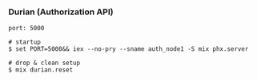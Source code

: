 ### Durian (Authorization API)

`port: 5000`


```shell
# startup
$ set PORT=5000&& iex --no-pry --sname auth_node1 -S mix phx.server

# drop & clean setup
$ mix durian.reset
```